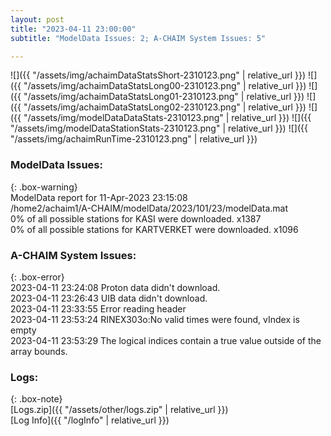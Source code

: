 ```yaml
---
layout: post
title: "2023-04-11 23:00:00"
subtitle: "ModelData Issues: 2; A-CHAIM System Issues: 5"

---
```


![]({{ "/assets/img/achaimDataStatsShort-2310123.png" | relative_url }})
![]({{ "/assets/img/achaimDataStatsLong00-2310123.png" | relative_url }})
![]({{ "/assets/img/achaimDataStatsLong01-2310123.png" | relative_url }})
![]({{ "/assets/img/achaimDataStatsLong02-2310123.png" | relative_url }})
![]({{ "/assets/img/modelDataDataStats-2310123.png" | relative_url }})
![]({{ "/assets/img/modelDataStationStats-2310123.png" | relative_url }})
![]({{ "/assets/img/achaimRunTime-2310123.png" | relative_url }})


### ModelData Issues:  
  
{: .box-warning}  
 ModelData report for 11-Apr-2023 23:15:08   
 /home2/achaim1/A-CHAIM/modelData/2023/101/23/modelData.mat   
 0% of all possible stations for KASI were downloaded. x1387   
 0% of all possible stations for KARTVERKET were downloaded. x1096   
  
### A-CHAIM System Issues:  
  
{: .box-error}  
2023-04-11 23:24:08 Proton data didn't download.  
2023-04-11 23:26:43 UIB data didn't download.  
2023-04-11 23:33:55 Error reading header  
2023-04-11 23:53:24 RINEX303o:No valid times were found, vIndex is empty  
2023-04-11 23:53:29 The logical indices contain a true value outside of the array bounds.  

### Logs:  
  
{: .box-note}  
[Logs.zip]({{ "/assets/other/logs.zip" | relative_url }})  
[Log Info]({{ "/logInfo" | relative_url }})  
